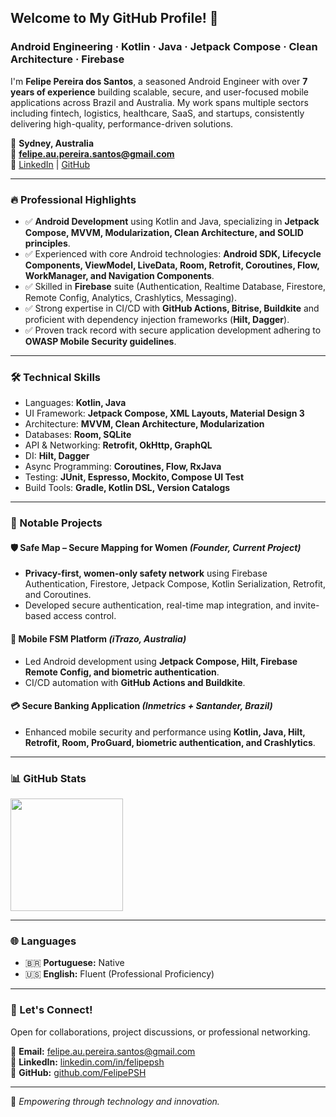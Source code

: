 ## Welcome to My GitHub Profile! 🚀
### Android Engineering · Kotlin · Java · Jetpack Compose · Clean Architecture · Firebase

I'm **Felipe Pereira dos Santos**, a seasoned Android Engineer with over **7 years of experience** building scalable, secure, and user-focused mobile applications across Brazil and Australia. My work spans multiple sectors including fintech, logistics, healthcare, SaaS, and startups, consistently delivering high-quality, performance-driven solutions.

📍 **Sydney, Australia**  
📧 **felipe.au.pereira.santos@gmail.com**  
🔗 [LinkedIn](https://www.linkedin.com/in/felipepsh/) | [GitHub](https://github.com/FelipePSH)

---

### 🔥 Professional Highlights
- ✅ **Android Development** using Kotlin and Java, specializing in **Jetpack Compose, MVVM, Modularization, Clean Architecture, and SOLID principles**.
- ✅ Experienced with core Android technologies: **Android SDK, Lifecycle Components, ViewModel, LiveData, Room, Retrofit, Coroutines, Flow, WorkManager, and Navigation Components**.
- ✅ Skilled in **Firebase** suite (Authentication, Realtime Database, Firestore, Remote Config, Analytics, Crashlytics, Messaging).
- ✅ Strong expertise in CI/CD with **GitHub Actions, Bitrise, Buildkite** and proficient with dependency injection frameworks (**Hilt, Dagger**).
- ✅ Proven track record with secure application development adhering to **OWASP Mobile Security guidelines**.

---

### 🛠️ Technical Skills
- Languages: **Kotlin, Java**
- UI Framework: **Jetpack Compose, XML Layouts, Material Design 3**
- Architecture: **MVVM, Clean Architecture, Modularization**
- Databases: **Room, SQLite**
- API & Networking: **Retrofit, OkHttp, GraphQL**
- DI: **Hilt, Dagger**
- Async Programming: **Coroutines, Flow, RxJava**
- Testing: **JUnit, Espresso, Mockito, Compose UI Test**
- Build Tools: **Gradle, Kotlin DSL, Version Catalogs**

---

### 📌 Notable Projects

#### 🛡️ **Safe Map – Secure Mapping for Women** *(Founder, Current Project)*
- **Privacy-first, women-only safety network** using Firebase Authentication, Firestore, Jetpack Compose, Kotlin Serialization, Retrofit, and Coroutines.
- Developed secure authentication, real-time map integration, and invite-based access control.

#### 📱 **Mobile FSM Platform** *(iTrazo, Australia)*
- Led Android development using **Jetpack Compose, Hilt, Firebase Remote Config, and biometric authentication**.
- CI/CD automation with **GitHub Actions and Buildkite**.

#### 💳 **Secure Banking Application** *(Inmetrics + Santander, Brazil)*
- Enhanced mobile security and performance using **Kotlin, Java, Hilt, Retrofit, Room, ProGuard, biometric authentication, and Crashlytics**.

---

### 📊 GitHub Stats
<div align="left">
  <img height="180em" src="https://github-readme-stats.vercel.app/api/top-langs/?username=felipepsh&layout=compact&langs_count=7&theme=light"/>
</div>

---

### 🌐 Languages
- 🇧🇷 **Portuguese:** Native
- 🇺🇸 **English:** Fluent (Professional Proficiency)

---

### 🤝 Let's Connect!
Open for collaborations, project discussions, or professional networking.

📩 **Email:** felipe.au.pereira.santos@gmail.com  
🔗 **LinkedIn:** [linkedin.com/in/felipepsh](https://www.linkedin.com/in/felipepsh/)  
🐙 **GitHub:** [github.com/FelipePSH](https://github.com/FelipePSH)

---

🚀 *Empowering through technology and innovation.*
